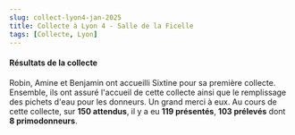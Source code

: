```yaml
---
slug: collect-lyon4-jan-2025
title: Collecte à Lyon 4 - Salle de la Ficelle
tags: [Collecte, Lyon]
---
```


#### Résultats de la collecte

Robin, Amine et Benjamin ont accueilli Sixtine pour sa première collecte. Ensemble, ils ont assuré l'accueil de cette collecte ainsi que le remplissage des pichets d'eau pour les donneurs. Un grand merci à eux. Au cours de cette collecte, sur **150 attendus**, il y a eu **119 présentés**, **103 prélevés** dont **8 primodonneurs**.